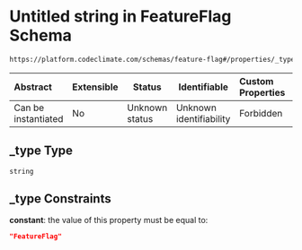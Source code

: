 # Untitled string in FeatureFlag Schema

```txt
https://platform.codeclimate.com/schemas/feature-flag#/properties/_type
```




| Abstract            | Extensible | Status         | Identifiable            | Custom Properties | Additional Properties | Access Restrictions | Defined In                                                                                |
| :------------------ | ---------- | -------------- | ----------------------- | :---------------- | --------------------- | ------------------- | ----------------------------------------------------------------------------------------- |
| Can be instantiated | No         | Unknown status | Unknown identifiability | Forbidden         | Allowed               | none                | [FeatureFlag.schema.json\*](../../schemas/FeatureFlag.schema.json "open original schema") |

## \_type Type

`string`

## \_type Constraints

**constant**: the value of this property must be equal to:

```json
"FeatureFlag"
```
